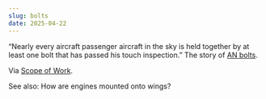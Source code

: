 ```yaml
---
slug: bolts
date: 2025-04-22
---
```

“Nearly every aircraft passenger aircraft in the sky is held together by at least one bolt that has passed his touch inspection.” The story of [AN bolts](https://x.com/gak_pdx/status/1860448570446610562?s=46&t=qZcFbfmvkYC7Q2l_FjJ4TA&ref=scopeofwork.net).

V﻿ia [Scope of Work](https://www.scopeofwork.net/).

S﻿ee also: How are engines mounted onto wings?